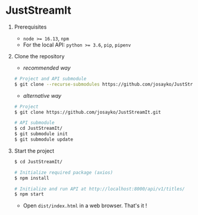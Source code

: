 # JustStreamIt

1. Prerequisites

   - `node >= 16.13`, `npm`
   - For the local API: `python >= 3.6`, `pip`, `pipenv`

2. Clone the repository

   - _recommended way_

   ```bash
   # Project and API submodule
   $ git clone --recurse-submodules https://github.com/josayko/JustStreamIt.git
   ```

   - _alternative way_

   ```bash
   # Project
   $ git clone https://github.com/josayko/JustStreamIt.git

   # API submodule
   $ cd JustStreamIt/
   $ git submodule init
   $ git submodule update
   ```

3. Start the project

   ```bash
   $ cd JustStreamIt/

   # Initialize required package (axios)
   $ npm install

   # Initialize and run API at http://localhost:8000/api/v1/titles/
   $ npm start
   ```

   - Open `dist/index.html` in a web browser. That's it !
